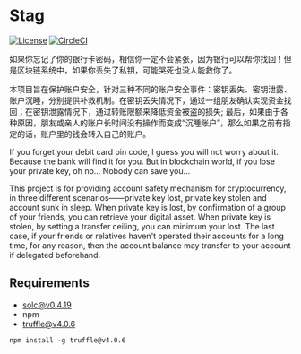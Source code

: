 # Stag
[![License](https://img.shields.io/github/license/CryptapeHackathon/stag.svg)](https://github.com/CryptapeHackathon/stag/blob/master/LICENSE)
[![CircleCI](https://circleci.com/gh/CryptapeHackathon/stag.svg?style=shield)](https://circleci.com/gh/CryptapeHackathon/stag)

如果你忘记了你的银行卡密码，相信你一定不会紧张，因为银行可以帮你找回！但是区块链系统中，如果你丢失了私钥，可能哭死也没人能救你了。

本项目旨在保护账户安全，针对三种不同的账户安全事件：密钥丢失、密钥泄露、账户沉睡，分别提供补救机制。在密钥丢失情况下，通过一组朋友确认实现资金找回；在密钥泄露情况下，通过转账限额来降低资金被盗的损失; 最后，如果由于各种原因，朋友或亲人的账户长时间没有操作而变成“沉睡账户”，那么如果之前有指定的话，账户里的钱会转入自己的账户。

If you forget your debit card pin code, I guess you will not worry about it. Because the bank will find it for you. But in blockchain world, if you lose your private key, oh no… Nobody can save you…

This project is for providing account safety mechanism for cryptocurrency, in three different scenarios——private key lost, private key stolen and account sunk in sleep. When private key is lost, by confirmation of a group of your friends, you can retrieve your digital asset. When private key is stolen, by setting a transfer ceiling, you can minimum your lost. The last case, if your friends or relatives haven't operated their accounts for a long time, for any reason, then the account balance may transfer to your account if delegated beforehand.

## Requirements

- solc@v0.4.19
- npm
- truffle@v4.0.6

```shell
npm install -g truffle@v4.0.6
```
